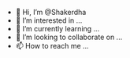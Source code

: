 - 👋 Hi, I’m @Shakerdha
- 👀 I’m interested in ...
- 🌱 I’m currently learning ...
- 💞️ I’m looking to collaborate on ...
- 📫 How to reach me ...

<!---
Shakerdha/Shakerdha is a ✨ special ✨ repository because its `README.md` (this file) appears on your GitHub profile.
You can click the Preview link to take a look at your changes.
--->
